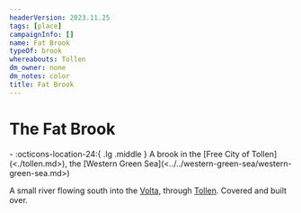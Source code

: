 ```yaml
---
headerVersion: 2023.11.25
tags: [place]
campaignInfo: []
name: Fat Brook
typeOf: brook
whereabouts: Tollen
dm_owner: none
dm_notes: color
title: Fat Brook
---
```

# The Fat Brook
<div class="grid cards ext-narrow-margin ext-one-column" markdown>
-    :octicons-location-24:{ .lg .middle } A brook in the [Free City of Tollen](<./tollen.md>), the [Western Green Sea](<../../western-green-sea/western-green-sea.md>)  
</div>


A small river flowing south into the [Volta](<../rivers/volta-watershed/volta.md>), through [Tollen](<./tollen.md>). Covered and built over. 